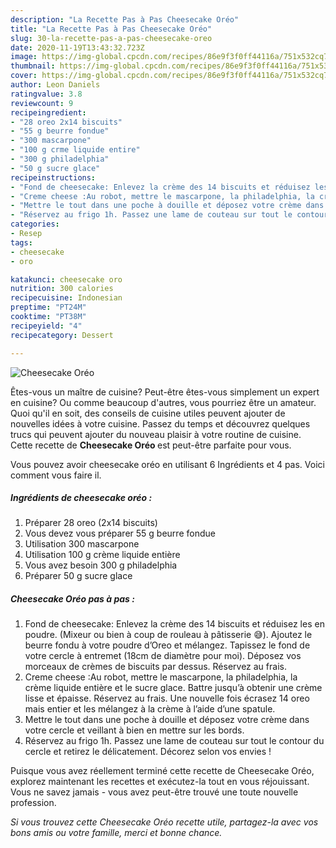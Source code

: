 ```yaml
---
description: "La Recette Pas à Pas Cheesecake Oréo"
title: "La Recette Pas à Pas Cheesecake Oréo"
slug: 30-la-recette-pas-a-pas-cheesecake-oreo
date: 2020-11-19T13:43:32.723Z
image: https://img-global.cpcdn.com/recipes/86e9f3f0ff44116a/751x532cq70/cheesecake-oreo-photo-principale-de-la-recette.jpg
thumbnail: https://img-global.cpcdn.com/recipes/86e9f3f0ff44116a/751x532cq70/cheesecake-oreo-photo-principale-de-la-recette.jpg
cover: https://img-global.cpcdn.com/recipes/86e9f3f0ff44116a/751x532cq70/cheesecake-oreo-photo-principale-de-la-recette.jpg
author: Leon Daniels
ratingvalue: 3.8
reviewcount: 9
recipeingredient:
- "28 oreo 2x14 biscuits"
- "55 g beurre fondue"
- "300 mascarpone"
- "100 g crme liquide entire"
- "300 g philadelphia"
- "50 g sucre glace"
recipeinstructions:
- "Fond de cheesecake: Enlevez la crème des 14 biscuits et réduisez les en poudre. (Mixeur ou bien à coup de rouleau à pâtisserie 😅). Ajoutez le beurre fondu à votre poudre d’Oreo et mélangez. Tapissez le fond de votre cercle à entremet (18cm de diamètre pour moi). Déposez vos morceaux de crèmes de biscuits par dessus. Réservez au frais."
- "Creme cheese :Au robot, mettre le mascarpone, la philadelphia, la crème liquide entière et le sucre glace. Battre jusqu’à obtenir une crème lisse et épaisse. Réservez au frais. Une nouvelle fois écrasez 14 oreo mais entier et les mélangez à la crème à l’aide d’une spatule."
- "Mettre le tout dans une poche à douille et déposez votre crème dans votre cercle et veillant à bien en mettre sur les bords."
- "Réservez au frigo 1h. Passez une lame de couteau sur tout le contour du cercle et retirez le délicatement. Décorez selon vos envies !"
categories:
- Resep
tags:
- cheesecake
- oro

katakunci: cheesecake oro 
nutrition: 300 calories
recipecuisine: Indonesian
preptime: "PT24M"
cooktime: "PT38M"
recipeyield: "4"
recipecategory: Dessert

---
```



![Cheesecake Oréo](https://img-global.cpcdn.com/recipes/86e9f3f0ff44116a/751x532cq70/cheesecake-oreo-photo-principale-de-la-recette.jpg)

Êtes-vous un maître de cuisine? Peut-être êtes-vous simplement un expert en cuisine? Ou comme beaucoup d'autres, vous pourriez être un amateur. Quoi qu'il en soit, des conseils de cuisine utiles peuvent ajouter de nouvelles idées à votre cuisine. Passez du temps et découvrez quelques trucs qui peuvent ajouter du nouveau plaisir à votre routine de cuisine. Cette recette de <strong> Cheesecake Oréo </strong> est peut-être parfaite pour vous.

<!--inarticleads1-->

Vous pouvez avoir cheesecake oréo en utilisant 6 Ingrédients et 4 pas. Voici comment vous faire il.

##### Ingrédients de cheesecake oréo :

1. Préparer 28 oreo (2x14 biscuits)
1. Vous devez vous préparer 55 g beurre fondue
1. Utilisation 300 mascarpone
1. Utilisation 100 g crème liquide entière
1. Vous avez besoin 300 g philadelphia
1. Préparer 50 g sucre glace




<!--inarticleads2-->

##### Cheesecake Oréo pas à pas :

1. Fond de cheesecake: Enlevez la crème des 14 biscuits et réduisez les en poudre. (Mixeur ou bien à coup de rouleau à pâtisserie 😅). Ajoutez le beurre fondu à votre poudre d’Oreo et mélangez. Tapissez le fond de votre cercle à entremet (18cm de diamètre pour moi). Déposez vos morceaux de crèmes de biscuits par dessus. Réservez au frais.
1. Creme cheese :Au robot, mettre le mascarpone, la philadelphia, la crème liquide entière et le sucre glace. Battre jusqu’à obtenir une crème lisse et épaisse. Réservez au frais. Une nouvelle fois écrasez 14 oreo mais entier et les mélangez à la crème à l’aide d’une spatule.
1. Mettre le tout dans une poche à douille et déposez votre crème dans votre cercle et veillant à bien en mettre sur les bords.
1. Réservez au frigo 1h. Passez une lame de couteau sur tout le contour du cercle et retirez le délicatement. Décorez selon vos envies !




<!--inarticleads1-->

<p>
Puisque vous avez réellement terminé cette recette de Cheesecake Oréo, explorez maintenant les recettes et exécutez-la tout en vous réjouissant. Vous ne savez jamais - vous avez peut-être trouvé une toute nouvelle profession.
</p>

<p>
<i>Si vous trouvez cette Cheesecake Oréo recette utile, partagez-la avec vos bons amis ou votre famille, merci et bonne chance.</i>
</p>
